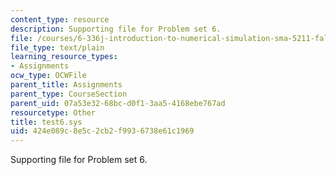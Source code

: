 ```yaml
---
content_type: resource
description: Supporting file for Problem set 6.
file: /courses/6-336j-introduction-to-numerical-simulation-sma-5211-fall-2003/424e089c8e5c2cb2f9936738e61c1969_test6.sys
file_type: text/plain
learning_resource_types:
- Assignments
ocw_type: OCWFile
parent_title: Assignments
parent_type: CourseSection
parent_uid: 07a53e32-68bc-d0f1-3aa5-4168ebe767ad
resourcetype: Other
title: test6.sys
uid: 424e089c-8e5c-2cb2-f993-6738e61c1969
---
```

Supporting file for Problem set 6.